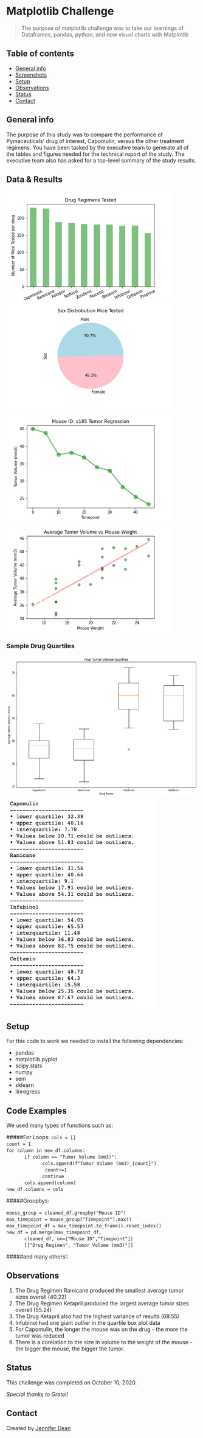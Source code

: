 # Matplotlib Challenge
> The purpose of matplotlib challenge was to take our learnings of Dataframes, pandas, python, and now visual charts with Matplotlib

## Table of contents
* [General info](#general-info)
* [Screenshots](#screenshots)
* [Setup](#setup)
* [Observations](#observations)
* [Status](#status)
* [Contact](#contact)

## General info
The purpose of this study was to compare the performance of Pymaceuticals' drug of interest, Capomulin, versus the other treatment regimens. You have been tasked by the executive team to generate all of the tables and figures needed for the technical report of the study. The executive team also has asked for a top-level summary of the study results.

## Data & Results
![Example screenshot](./charts/Drugs_Tested_Bar_Chart.png)
![Example screenshot](./charts/Sex_Distrobution_Mice_Tested_Pie_Chart.png)
![Example screenshot](./charts/Mouse_ID_Tumor_Regression.png)
![Example screenshot](./charts/AverageTumorVolume_scatter.png)

### Sample Drug Quartiles
![Example screenshot](./charts/boxplot.png)
![Example screenshot](./charts/Drug_Quartiles.png)

## Setup
For this code to work we needed to install the following dependencies:

* pandas
* matplotlib.pyplot
* scipy.stats
* numpy
* sem
* sklearn
* linregress

## Code Examples
We used many types of functions such as:

#####For Loops:
`cols = []` <br/>
`count = 1`<br/>
`for column in new_df.columns:`<br/>
&nbsp;&nbsp;&nbsp;&nbsp;&nbsp;&nbsp;&nbsp;&nbsp;&nbsp;&nbsp;&nbsp;&nbsp;`if column == "Tumor Volume (mm3)":`<br/>
&nbsp;&nbsp;&nbsp;&nbsp;&nbsp;&nbsp;&nbsp;&nbsp;&nbsp;&nbsp;&nbsp;&nbsp;&nbsp;&nbsp;&nbsp;&nbsp;&nbsp;&nbsp;&nbsp;&nbsp;&nbsp;&nbsp;&nbsp;&nbsp;`cols.append(f"Tumor Volume (mm3)_{count}")`<br/>
&nbsp;&nbsp;&nbsp;&nbsp;&nbsp;&nbsp;&nbsp;&nbsp;&nbsp;&nbsp;&nbsp;&nbsp;&nbsp;&nbsp;&nbsp;&nbsp;&nbsp;&nbsp;&nbsp;&nbsp;&nbsp;&nbsp;&nbsp;&nbsp;` count+=1`<br/>
&nbsp;&nbsp;&nbsp;&nbsp;&nbsp;&nbsp;&nbsp;&nbsp;&nbsp;&nbsp;&nbsp;&nbsp;&nbsp;&nbsp;&nbsp;&nbsp;&nbsp;&nbsp;&nbsp;&nbsp;&nbsp;&nbsp;&nbsp;&nbsp;`continue`<br/>
&nbsp;&nbsp;&nbsp;&nbsp;&nbsp;&nbsp;&nbsp;&nbsp;&nbsp;&nbsp;&nbsp;&nbsp;`cols.append(column)`<br/>
`new_df.columns = cols`<br/>

#####Groupbys:

`mouse_group = cleaned_df.groupby("Mouse ID")`<br/>
`max_timepoint = mouse_group["Timepoint"].max()`<br/>
`max_timepoint_df = max_timepoint.to_frame().reset_index()`<br/>
`new_df = pd.merge(max_timepoint_df,` <br/> &nbsp;&nbsp;&nbsp;&nbsp;&nbsp;&nbsp;&nbsp;&nbsp;&nbsp;&nbsp;&nbsp;&nbsp;`cleaned_df, on=["Mouse ID","Timepoint"])`<br/>&nbsp;&nbsp;&nbsp;&nbsp;&nbsp;&nbsp;&nbsp;&nbsp;&nbsp;&nbsp;&nbsp;&nbsp;`[["Drug Regimen", "Tumor Volume (mm3)"]]`<br/>

#####and many others!:

## Observations
1. The Drug Regimen Ramicane produced the smallest average tumor sizes overall (40.22)
2. The Drug Regimen Ketapril produced the largest average tumor sizes overall (55.24)
3. The Drug Ketapril also had the highest variance of results (68.55)
4. Infubinol had one giant outlier in the quartile box plot data
5. For Capomulin, the longer the mouse was on the drug - the more the tumor was reduced
6. There is a corelation to the size in volume to the weight of the mouse - the bigger the mouse, the bigger the tumor.

## Status
This challenge was completed on October 10, 2020.

*Special thanks to Gretel!*


## Contact
Created by [Jennifer Dean](https://github.com/Jen-Dean) 